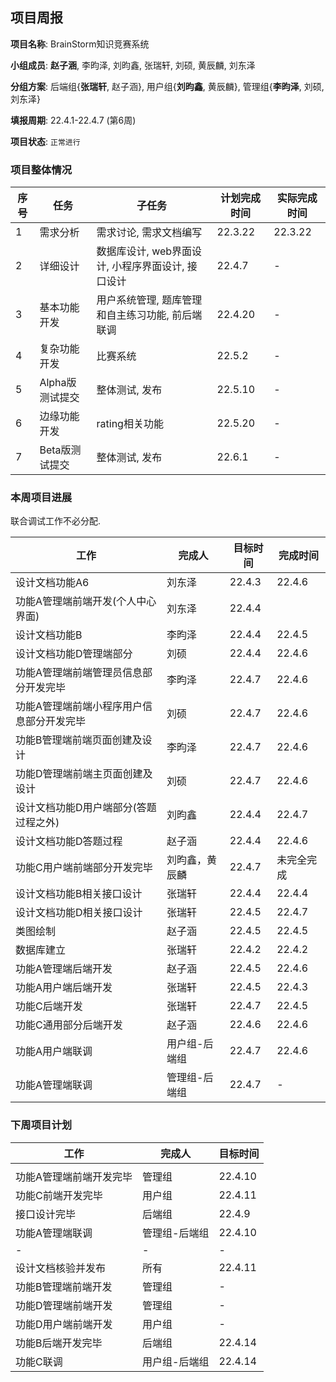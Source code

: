 ## 项目周报

**项目名称**: BrainStorm知识竞赛系统

**小组成员**: **赵子涵**, 李昀泽, 刘昀鑫, 张瑞轩, 刘硕, 黄辰麟, 刘东泽

**分组方案**: 后端组{**张瑞轩**, 赵子涵}, 用户组{**刘昀鑫**, 黄辰麟}, 管理组{**李昀泽**, 刘硕, 刘东泽}

**填报周期**: 22.4.1-22.4.7 (第6周)

**项目状态**: `正常进行`

### 项目整体情况

| 序号 | 任务            | 子任务                                            | 计划完成时间 | 实际完成时间 |
| ---- | --------------- | ------------------------------------------------- | ------------ | ------------ |
| 1    | 需求分析        | 需求讨论, 需求文档编写                            | 22.3.22      | 22.3.22      |
| 2    | 详细设计        | 数据库设计, web界面设计, 小程序界面设计, 接口设计 | 22.4.7       | -            |
| 3    | 基本功能开发    | 用户系统管理, 题库管理和自主练习功能, 前后端联调  | 22.4.20      | -            |
| 4    | 复杂功能开发    | 比赛系统                                          | 22.5.2       | -            |
| 5    | Alpha版测试提交 | 整体测试, 发布                                    | 22.5.10      | -            |
| 6    | 边缘功能开发    | rating相关功能                                    | 22.5.20      | -            |
| 7    | Beta版测试提交  | 整体测试, 发布                                    | 22.6.1       | -            |

### 本周项目进展

联合调试工作不必分配.

| 工作                                  | 完成人        | 目标时间 | 完成时间 |
| ------------------------------------- | ------------- | -------- | -------- |
| 设计文档功能A6                        | 刘东泽        | 22.4.3   |  22.4.6  |
| 功能A管理端前端开发(个人中心界面)     | 刘东泽        | 22.4.4   |   |
| 设计文档功能B                         | 李昀泽        | 22.4.4   | 22.4.5 |
| 设计文档功能D管理端部分               | 刘硕        | 22.4.4   |  22.4.6    |
| 功能A管理端前端管理员信息部分开发完毕               | 李昀泽        | 22.4.7   |  22.4.6        |
| 功能A管理端前端小程序用户信息部分开发完毕               | 刘硕        | 22.4.7   |  22.4.6        |
| 功能B管理端前端页面创建及设计    | 李昀泽       | 22.4.7   | 22.4.6   |
| 功能D管理端前端主页面创建及设计     | 刘硕       | 22.4.7   |    22.4.6      |
| 设计文档功能D用户端部分(答题过程之外) | 刘昀鑫     | 22.4.4   | 22.4.7 |
| 设计文档功能D答题过程                 | 赵子涵        | 22.4.4   | 22.4.6 |
| 功能C用户端前端部分开发完毕           | 刘昀鑫，黄辰麟 | 22.4.7   |  未完全完成  |
| 设计文档功能B相关接口设计             | 张瑞轩         | 22.4.4   |  22.4.4  |
| 设计文档功能D相关接口设计             | 张瑞轩         | 22.4.5  | 22.4.7 |
| 类图绘制                              | 赵子涵         | 22.4.5   | 22.4.5 |
| 数据库建立                            | 张瑞轩         | 22.4.2   | 22.4.2 |
| 功能A管理端后端开发 | 赵子涵 | 22.4.5 | 22.4.6 |
| 功能A用户端后端开发 | 张瑞轩 | 22.4.5 | 22.4.3 |
| 功能C后端开发 | 张瑞轩 | 22.4.7 | 22.4.5 |
| 功能C通用部分后端开发 | 赵子涵 | 22.4.6 | 22.4.6 |
| 功能A用户端联调 | 用户组-后端组 | 22.4.7 | 22.4.6 |
| 功能A管理端联调 | 管理组-后端组 | 22.4.7 | -        |

### 下周项目计划

| 工作                    | 完成人        | 目标时间 |
| ----------------------- | ------------- | -------- |
|                         |               |          |
| 功能A管理端前端开发完毕 | 管理组        | 22.4.10  |
| 功能C前端开发完毕       | 用户组        | 22.4.11  |
| 接口设计完毕            | 后端组        | 22.4.9   |
| 功能A管理端联调         | 管理组-后端组 | 22.4.10  |
| -                       | -             | -        |
| 设计文档核验并发布      | 所有          | 22.4.11  |
| 功能B管理端前端开发     | 管理组        | -        |
| 功能D管理端前端开发     | 管理组        | -        |
| 功能D用户端前端开发     | 用户组        | -        |
| 功能B后端开发完毕       | 后端组        | 22.4.14  |
| 功能C联调               | 用户组-后端组 | 22.4.14  |

